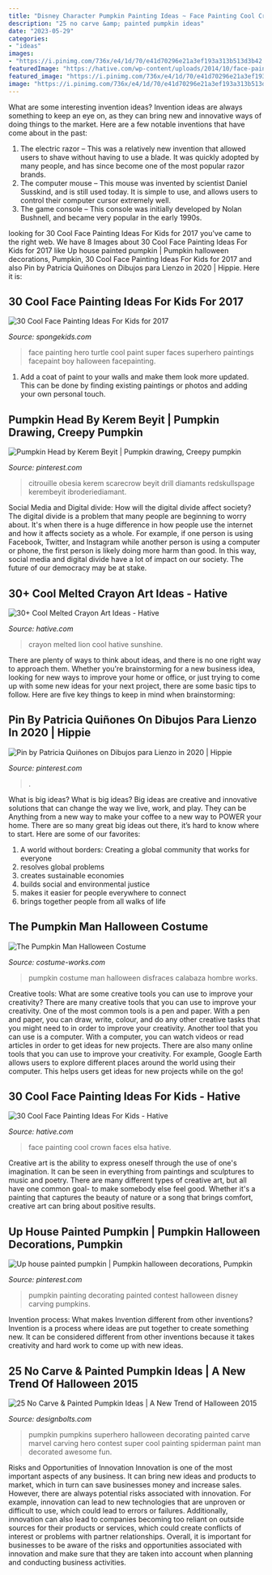```yaml
---
title: "Disney Character Pumpkin Painting Ideas ~ Face Painting Cool Crown Faces Elsa Hative"
description: "25 no carve &amp; painted pumpkin ideas"
date: "2023-05-29"
categories:
- "ideas"
images:
- "https://i.pinimg.com/736x/e4/1d/70/e41d70296e21a3ef193a313b513d3b42.jpg"
featuredImage: "https://hative.com/wp-content/uploads/2014/10/face-painting-ideas-for-kids/9-elsas-crown.jpg"
featured_image: "https://i.pinimg.com/736x/e4/1d/70/e41d70296e21a3ef193a313b513d3b42.jpg"
image: "https://i.pinimg.com/736x/e4/1d/70/e41d70296e21a3ef193a313b513d3b42.jpg"
---
```



What are some interesting invention ideas?
Invention ideas are always something to keep an eye on, as they can bring new and innovative ways of doing things to the market. Here are a few notable inventions that have come about in the past: 
1. The electric razor – This was a relatively new invention that allowed users to shave without having to use a blade. It was quickly adopted by many people, and has since become one of the most popular razor brands. 
2. The computer mouse – This mouse was invented by scientist Daniel Susskind, and is still used today. It is simple to use, and allows users to control their computer cursor extremely well. 
3. The game console – This console was initially developed by Nolan Bushnell, and became very popular in the early 1990s.

	

		
looking for 30 Cool Face Painting Ideas For Kids for 2017 you've came to the right web. We have 8 Images about 30 Cool Face Painting Ideas For Kids for 2017 like Up house painted pumpkin | Pumpkin halloween decorations, Pumpkin, 30 Cool Face Painting Ideas For Kids for 2017 and also Pin by Patricia Quiñones on Dibujos para Lienzo in 2020 | Hippie. Here it is:
		
    
## 30 Cool Face Painting Ideas For Kids For 2017

<img loading=lazy src="http://spongekids.com/wp-content/uploads/2014/10/face-painting-ideas-for-kids/7-turtle-hero.jpg" onerror="this.onerror=null;this.src='https://tse2.mm.bing.net/th?id=OIP.175oo08BEqVM1t5tY-iw0AHaJG&amp;pid=15.1';" alt="30 Cool Face Painting Ideas For Kids for 2017">

_Source: spongekids.com_

>face painting hero turtle cool paint super faces superhero paintings facepaint boy halloween facepainting. 

	

1. Add a coat of paint to your walls and make them look more updated. This can be done by finding existing paintings or photos and adding your own personal touch. 

    
## Pumpkin Head By Kerem Beyit | Pumpkin Drawing, Creepy Pumpkin

<img loading=lazy src="https://i.pinimg.com/736x/e4/1d/70/e41d70296e21a3ef193a313b513d3b42.jpg" onerror="this.onerror=null;this.src='https://tse1.mm.bing.net/th?id=OIP.v3oDJTrn36kSfR1FLDmKQwHaJQ&amp;pid=15.1';" alt="Pumpkin Head by Kerem Beyit | Pumpkin drawing, Creepy pumpkin">

_Source: pinterest.com_

>citrouille obesia kerem scarecrow beyit drill diamants redskullspage kerembeyit ibroderiediamant. 

	

Social Media and Digital divide: How will the digital divide affect society?
The digital divide is a problem that many people are beginning to worry about. It's when there is a huge difference in how people use the internet and how it affects society as a whole. For example, if one person is using Facebook, Twitter, and Instagram while another person is using a computer or phone, the first person is likely doing more harm than good. In this way, social media and digital divide have a lot of impact on our society. The future of our democracy may be at stake.

    
## 30+ Cool Melted Crayon Art Ideas - Hative

<img loading=lazy src="https://hative.com/wp-content/uploads/2014/04/melted-crayon-art/6-lion.jpg" onerror="this.onerror=null;this.src='https://tse4.mm.bing.net/th?id=OIP.sOliGzGfRDCIXUr85Sg2iwHaJ7&amp;pid=15.1';" alt="30+ Cool Melted Crayon Art Ideas - Hative">

_Source: hative.com_

>crayon melted lion cool hative sunshine. 

	

There are plenty of ways to think about ideas, and there is no one right way to approach them. Whether you're brainstorming for a new business idea, looking for new ways to improve your home or office, or just trying to come up with some new ideas for your next project, there are some basic tips to follow. Here are five key things to keep in mind when brainstorming: 

    
## Pin By Patricia Quiñones On Dibujos Para Lienzo In 2020 | Hippie

<img loading=lazy src="https://i.pinimg.com/736x/2b/71/a1/2b71a1bbf635e2b48245fce827265dac.jpg" onerror="this.onerror=null;this.src='https://tse1.mm.bing.net/th?id=OIP.6UCBaKvrPkq27D-kerOEbwHaJ3&amp;pid=15.1';" alt="Pin by Patricia Quiñones on Dibujos para Lienzo in 2020 | Hippie">

_Source: pinterest.com_

>. 

	

What is big ideas?
What is big ideas? Big ideas are creative and innovative solutions that can change the way we live, work, and play. They can be Anything from a new way to make your coffee to a new way to POWER your home. There are so many great big ideas out there, it’s hard to know where to start. Here are some of our favorites: 
1. A world without borders: Creating a global community that works for everyone 
2. resolves global problems 
3. creates sustainable economies 
4. builds social and environmental justice  
5. makes it easier for people everywhere to connect 
6. brings together people from all walks of life 

    
## The Pumpkin Man Halloween Costume

<img loading=lazy src="https://photos.costume-works.com/full/the_pumpkin_man2.jpg" onerror="this.onerror=null;this.src='https://tse1.mm.bing.net/th?id=OIP.vF1f5PiEBKJCcMuYiBg7pQHaKm&amp;pid=15.1';" alt="The Pumpkin Man Halloween Costume">

_Source: costume-works.com_

>pumpkin costume man halloween disfraces calabaza hombre works. 

	

Creative tools: What are some creative tools you can use to improve your creativity?
There are many creative tools that you can use to improve your creativity. One of the most common tools is a pen and paper. With a pen and paper, you can draw, write, colour, and do any other creative tasks that you might need to in order to improve your creativity. Another tool that you can use is a computer. With a computer, you can watch videos or read articles in order to get ideas for new projects. There are also many online tools that you can use to improve your creativity. For example, Google Earth allows users to explore different places around the world using their computer. This helps users get ideas for new projects while on the go!

    
## 30 Cool Face Painting Ideas For Kids - Hative

<img loading=lazy src="https://hative.com/wp-content/uploads/2014/10/face-painting-ideas-for-kids/9-elsas-crown.jpg" onerror="this.onerror=null;this.src='https://tse4.mm.bing.net/th?id=OIP.PKB1YmtuYc41Qu995jNZ0gHaLH&amp;pid=15.1';" alt="30 Cool Face Painting Ideas For Kids - Hative">

_Source: hative.com_

>face painting cool crown faces elsa hative. 

	

Creative art is the ability to express oneself through the use of one's imagination. It can be seen in everything from paintings and sculptures to music and poetry. There are many different types of creative art, but all have one common goal- to make somebody else feel good. Whether it's a painting that captures the beauty of nature or a song that brings comfort, creative art can bring about positive results.

    
## Up House Painted Pumpkin | Pumpkin Halloween Decorations, Pumpkin

<img loading=lazy src="https://i.pinimg.com/736x/b6/81/5a/b6815a5a1f924eb490e6d0134d7b99bf.jpg" onerror="this.onerror=null;this.src='https://tse3.mm.bing.net/th?id=OIP.OSGUxfxZaq-wzDNU5TLzzQHaJ3&amp;pid=15.1';" alt="Up house painted pumpkin | Pumpkin halloween decorations, Pumpkin">

_Source: pinterest.com_

>pumpkin painting decorating painted contest halloween disney carving pumpkins. 

	

Invention process: What makes Invention different from other inventions?
Invention is a process where ideas are put together to create something new. It can be considered different from other inventions because it takes creativity and hard work to come up with new ideas.

    
## 25 No Carve &amp; Painted Pumpkin Ideas | A New Trend Of Halloween 2015

<img loading=lazy src="http://www.designbolts.com/wp-content/uploads/2015/10/Marvel-Superhero_pumpkins-2015.jpg" onerror="this.onerror=null;this.src='https://tse3.mm.bing.net/th?id=OIP.gZwj35Q0i5LVVQGoYlagggHaFN&amp;pid=15.1';" alt="25 No Carve &amp; Painted Pumpkin Ideas | A New Trend of Halloween 2015">

_Source: designbolts.com_

>pumpkin pumpkins superhero halloween decorating painted carve marvel carving hero contest super cool painting spiderman paint man decorated awesome fun. 

	

Risks and Opportunities of Innovation
Innovation is one of the most important aspects of any business. It can bring new ideas and products to market, which in turn can save businesses money and increase sales. However, there are always potential risks associated with innovation. For example, innovation can lead to new technologies that are unproven or difficult to use, which could lead to errors or failures. Additionally, innovation can also lead to companies becoming too reliant on outside sources for their products or services, which could create conflicts of interest or problems with partner relationships. Overall, it is important for businesses to be aware of the risks and opportunities associated with innovation and make sure that they are taken into account when planning and conducting business activities.


